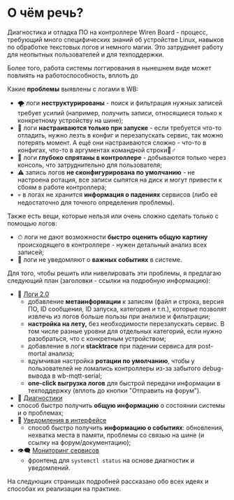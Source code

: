 # О чём речь?

Диагностика и отладка ПО на контроллере Wiren Board - процесс, требующий много специфических знаний об устройстве Linux, навыков по обработке текстовых логов и немного магии. Это затрудняет работу для неопытных пользователей и для техподдержки.

Более того, работа системы логгирования в нынешнем виде может повлиять на работоспособность, вплоть до 

Какие **проблемы** выявлены с логами в WB:

* 🌪 логи **неструктурированы** - поиск и фильтрация нужных записей требует усилий \(например, получить записи, относящиеся только к конкретному устройству на шине\);
* 📌 логи **настраиваются только при запуске** - если требуется что-то отладить, нужно лезть в конфиг и перезапускать сервис, так можно потерять момент. А ещё они настраиваются сложно - что-то в конфигах, что-то в аргументах командной строки🤦♂ 
* 🧰 логи **глубоко спрятаны в контроллере** - добываются только через консоль, что затруднительно для пользователя;
* ⚠ запись логов **не сконфигурирована по умолчанию** - не настроена ротация, все записи сыпятся на диск и могут привести к сбоям в работе контроллера;
* 💀 в логах не хранится **информация о падениях** сервисов \(либо её недостаточно для точного определения проблемы\).

Также есть вещи, которые нельзя или очень сложно сделать только с помощью логов:

* ⏱ логи не дают возможности **быстро оценить общую картину** происходящего в контроллере - нужен детальный анализ всех записей;
* 🔕 логи не уведомляют о **важных событиях** в системе.

Для того, чтобы решить или нивелировать эти проблемы, я предлагаю следующий план \(заголовки - ссылки на подробную информацию\):

* [ ](concept/logs-2.0.md)💪 [Логи 2.0](concept/logs-2.0.md)
  * добавление **метаинформации** к записям \(файл и строка, версия ПО, ID сообщения, ID запуска, категория и т.п.\), которые позволят извлечь из логов больше пользы при анализе и фильтрации;
  * **настройка на лету,** без необходимости перезапускать сервис. В том числе разные уровни для отдельных категорий, если нужно разобраться, что с конкретным устройством;
  * добавление в логи **stacktrace** при падении сервиса для post-mortal анализа;
  * вдумчивая настройка **ротации по умолчанию**, чтобы у пользователей не ломались контроллеры из-за забытого debug-вывода в wb-mqtt-serial;
  * **one-click выгрузка логов** для быстрой передачи информации в техподдержку \(вплоть до кнопки "Отправить на форум"\).
*  🎯 [Диагностики](concept/diagnostics.md)
  * способ быстро получить **общую информацию** о состоянии системы и о проблемах;
* 🔔 [Уведомления в интерфейсе](concept/notifications.md)
  * способ быстро получить **информацию о событиях**: обновления, нехватка места в памяти, проблемы со связью на шине \(и ссылку на форум/документацию\);
* 👁🗨 [Мониторинг сервисов](concept/systemd-monitoring.md)
  * фронтенд для `systemctl status` на основе диагностик и уведомлений.

На следующих страницах подробней рассказано обо всех идеях и способах их реализации на практике.

